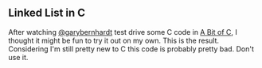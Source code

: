 Linked List in C
----------------

After watching [@garybernhardt](https://github.com/garybernhardt) test drive
some C code in [A Bit of C](https://www.destroyallsoftware.com/screencasts/catalog/a-bit-of-c),
I thought it might be fun to try it out on my own. This is the result.
Considering I'm still pretty new to C this code is probably pretty bad. Don't use it.
